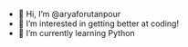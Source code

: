 - 👋 Hi, I’m @aryaforutanpour
- 👀 I’m interested in getting better at coding!
- 🌱 I’m currently learning Python

<!---
aryaforutanpour/aryaforutanpour is a ✨ special ✨ repository because its `README.md` (this file) appears on your GitHub profile.
You can click the Preview link to take a look at your changes.
--->
